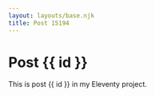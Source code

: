 ```yaml
---
layout: layouts/base.njk
title: Post 15194
---
```


# Post {{ id }}

This is post {{ id }} in my Eleventy project.
